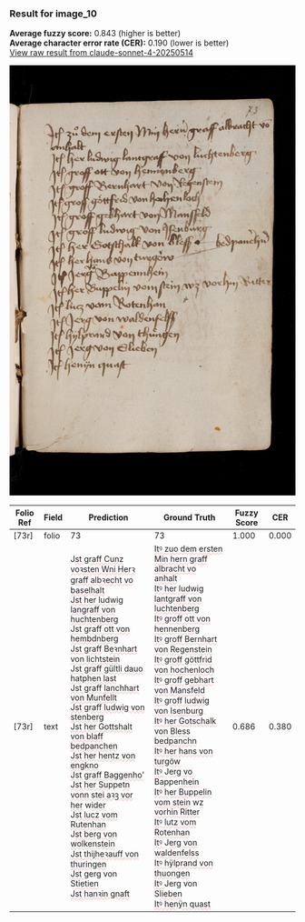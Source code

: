 ### Result for image_10
**Average fuzzy score:** 0.843 (higher is better)<br>**Average character error rate (CER):** 0.190 (lower is better)<br>[View raw result from claude-sonnet-4-20250514](https://github.com/RISE-UNIBAS/humanities_data_benchmark/blob/main/results/2025-10-24/T0291/request_T0291_image_10.json)

<img src="https://github.com/RISE-UNIBAS/humanities_data_benchmark/blob/main/benchmarks/medieval_manuscripts/images/image_10.jpg?raw=true" alt="image_10" width="800px">

<style>
.diff { text-decoration: underline; text-decoration-color: #ffcccc; text-decoration-style: wavy; }
</style>

| Folio Ref | Field | Prediction | Ground Truth | Fuzzy Score | CER |
|-----------|-------|------------|--------------|-------------|-----|
| [73r] | folio | 73 | 73 | 1.000 | 0.000 |
| [73r] | text | J<span class="diff">st graff Cunz voꝛsten Wni Herꝛ graff albꝛecht vo<br>baselhalt<br>Jst her ludwig langraff von huchtenberg<br>Jst graff ott von hembdnberg<br>Jst graff</span> B<span class="diff">eꝛnhart von lichtstein<br>Jst graff gültli dauo hatphen last<br>Jst graff lanchhart von Munfellt<br>Jst graff ludwig von stenberg<br>Jst her Gottshalt von blaff bedpanchen<br>Jst her hentz von engkno<br>Jst graff Baggenho'<br>Jst her Su</span>ppe<span class="diff">tn vonn stei aꝛꝫ vor her</span> w<span class="diff">ider<br></span>J<span class="diff">st lucz vom Rutenhan<br></span>J<span class="diff">st berg von wolkenstein<br>Jst thijheꝛauff von thuringen<br>Jst g</span>erg von S<span class="diff">tietien<br>Jst hanꝛin gnaft</span> | <span class="diff">Itꝰ zuo dem ersten Min hern graff albracht vo<br> anhalt<br> Itꝰ her ludwig lantgraff von luchtenberg<br> Itꝰ groff ott von hennenberg<br> Itꝰ groff Bernhart von Regenstein<br> Itꝰ groff göttfrid von hochenloch<br>  Itꝰ groff gebhart von Mansfeld<br> Itꝰ groff ludwig von Isenburg<br> Itꝰ her Gotschalk von Bless bedpanchn<br> Itꝰ her hans von turgöw<br> Itꝰ </span>J<span class="diff">erg vo</span> B<span class="diff">a</span>ppe<span class="diff">nhein<br> Itꝰ her Buppelin vom stein</span> w<span class="diff">z vorhin Ritter<br> Itꝰ lutz vom Rotenhan<br> Itꝰ </span>J<span class="diff">erg von waldenfelss<br> Itꝰ hÿlprand von thuongen<br> Itꝰ </span>Jerg von S<span class="diff">lieben<br> Itꝰ henÿn quast</span> | 0.686 | 0.380 |

